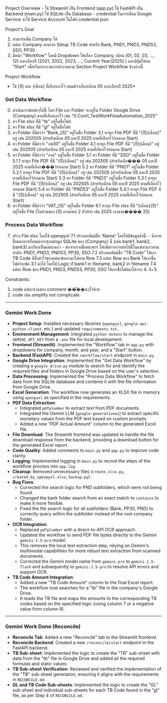 Project Overview
    - ใช้ Streamlit เป็น Frontend (app.py) ใช้ FastAPI เป็น Backend (main.py) ใช้ SQLite เป็น Database
    - credential ในการเชื่อม Google Service จะใช้ Service Account ในไฟล์ credential.json

Project's Goal
1. สามารถเพิ่ม Company ได้
2. แต่ละ Company สามารถ Setup TB Code สำหรับ Bank, PND1, PND3, PND53, SSO, PP30
3. มีหน้า "Workflow" โดยมี Dropdown ให้เลือก Company, เดือน (01, 02, 03, ..., 12) และเลือกปี (2021, 2022, 2023, ..., Current Year(2025) ) และมีปุ่มให้กด "Start" เพื่อเริ่มกระบวนการทำงานตาม Section Project Workflow ข้างล่างนี้

Project Workflow
* ใช้ {ปี} และ {เดือน} ที่เลือกเอาไว้ สมมติว่าเลือกเดือน 05 และเลือกปี 2025*

### Get Data Workflow 
0. ดำเนินการข้อต่อๆไปนี้ โดย File และ Folder จะอยู่ใน Folder Google Drive {Company} ตามที่เลือกเอาไว้ เช่น "0.Com1_TestWorkFlowAutomation_2025"
1. หา File xlsx ที่มี "tb" อยู่ในชื่อไฟล์
2. หา File xlsx ที่มี "gl" อยู่ในชื่อไฟล์
3. หา Folder ที่มีคำว่า "Bank_{ปี}" อยู่ในชื่อ Folder
    3.1 หาทุก File PDF ที่มี "{ปี}{เดือน}" อยู่ เช่น 202505 (สำหรับเดือน 05 และปี 2025 ตามที่เลือกไว้ก่อนกด Start)
4. หา Folder ที่มีคำว่า "ภพ30" อยู่ในชื่อ Folder
    4,1 หาทุก File PDF ที่มี "{ปี}{เดือน}" อยู่ เช่น 202505 (สำหรับเดือน 05 และปี 2025 ตามที่เลือกไว้ก่อนกด Start)
5. หา Folder ที่มีคำว่า "ภงด" อยู่ในชื่อ Folder
    5.1 หา Folder ที่มี "SSO" อยู่ในชื่อ Folder
        5.1.1 หาทุก File PDF ที่มี "{ปี}{เดือน}" อยู่ เช่น 202505 (สำหรับเดือ��� 05 และปี 2025 ตามที่เลือก���ว้ก่อนกด Start)
    5.2 หา Folder ที่มี "PND1" อยู่ในชื่อ Folder
        5.2.1 หาทุก File PDF ที่มี "{ปี}{เดือน}" อยู่ เช่น 202505 (สำหรับเดือน 05 และปี 2025 ตามที่เลือกไว้ก่อนกด Start)
    5.3 หา Folder ที่มี "PND3" อยู่ในชื่อ Folder
        5.3.1 หาทุก File PDF ที่มี "{ปี}{เดือน}" อยู่ เช่น 202505 (สำหรับเดือน 05 และปี 2025 ตามที่เลือกไว้ก่อนกด Start)
    5.4 หา Folder ที่มี "PND53" อยู่ในชื่อ Folder
        5.4.1 หาทุก File PDF ที่มี "{ปี}{เดือน}" อยู่ เช่น 202505 (สำหรับเดือน 05 และปี 2025 ตามที่เลือกไว้ก่อนกด Start) 
6. หา Folder ที่มีคำว่า "VAT_{ปี}" อยู่ในชื่อ Folder
    6.1 หาทุก File xlsx ที่มี "{เดือน}{ปี}" อยู่ในชื่อ File (ในส่วนของ {ปี} เอามาแค่ 2 ตัวท้าย เช่น 2025 เอามาแ���� 25)

### Process Data Workflow
7. สร้าง File xlsx โดยใช้ openpyxl
    7.1 สร้างคอลัมน์ชื่อ 'Name' โดยให้มีข้อมูลดังนี้:
        - ดึงรายชื่อธนาคารทั้งหมดจากฐานข้อมูล SQLite ของ {Company} นี้ (เช่น bank1, bank2, bank3) มาเรียงเป็นแต่ละแถว
        - ต่อจากรายชื่อธนาคาร ให้เพิ่มรายการต่อไปนี้ในแต่ละแถวตามลำดับ: PND1, PND3, PND53, PP30, SSO
    7.2 สร้างคอลัมน์ชื่อ "TB Code" ให้เอา TB Code ที่ตั้งค่าไว้ของแต่ละข้อเอามาใส่ตาม Row
    7.3 แต่ละ Row ของ Bank ให้เอาชื่อไฟล์จากข้อ 3.1 มาใส่ โดยใช้ Logic if bank1 in filename, bank2 in filename
    7.4 แต่ละ Row ของ PND1, PND3, PND53, PP30, SSO ให้เอาชื่อไฟล์มาใส่จาก 4. ถึง 5.


Constraints:
1. code แต่ละส่วนของ comment ��ั��นๆไว้ด้วย
2. code เน้น simplify not complicate

---

### Gemini Work Done
- **Project Setup**: Installed necessary libraries (`openpyxl`, `google-api-python-client`, etc.) and updated `requirements.txt`.
- **Environment Management**: Integrated `python-dotenv` to manage the `GEMINI_API_KEY` from a `.env` file for local development.
- **Frontend (Streamlit)**: Implemented the "Workflow" tab in `app.py` with dropdowns for company, month, and year, and a "Start" button.
- **Backend (FastAPI)**: Created the `/workflow/start` endpoint in `main.py`.
- **Google Drive Integration**: Implemented the "Get Data Workflow" by creating a `google_drive.py` module to search for and identify the required files and folders in Google Drive based on the user's selection.
- **Data Processing**: Implemented the "Process Data Workflow" to fetch data from the SQLite database and combine it with the file information from Google Drive.
- **Excel Generation**: The workflow now generates an XLSX file in memory using `openpyxl` as specified in the requirements.
- **PDF Data Extraction**:
    - Integrated `pdfplumber` to extract text from PDF documents.
    - Integrated the Gemini LLM (`google-generativeai`) to extract specific monetary values from the PDF text based on custom prompts.
    - Added a new "PDF Actual Amount" column to the generated Excel file.
- **File Download**: The Streamlit frontend was updated to handle the file download response from the backend, providing a download button for the generated Excel report.
- **Code Quality**: Added comments to `main.py` and `app.py` to improve code clarity.
- **Logging**: Implemented logging in `main.py` to record the steps of the workflow process into `app.log`.
- **Cleanup**: Removed unnecessary files (`create_xlsx.py`, `created_by_openpyxl.xlsx`, `backup.py`).
- **Bug Fixes**:
    - Corrected the search logic for PND subfolders, which were not being found.
    - Changed the bank folder search from an exact match to `contains` to make it more flexible.
    - Fixed the file search logic for all subfolders (Bank, PP30, PND) to correctly query within the subfolder instead of the root company folder.
- **OCR Integration**:
    - Replaced `pdfplumber` with a direct-to-API OCR approach.
    - Updated the workflow to send PDF file bytes directly to the Gemini `gemini-1.5-pro` model.
    - This removes the local text extraction step, relying on Gemini's multimodal capabilities for more robust text extraction from scanned documents.
    - Corrected the Gemini model name from `gemini-pro` to `gemini-1.5-flash` and subsequently to `gemini-1.5-pro` to resolve API errors and support OCR.
- **TB Code Amount Integration**:
    - Added a new "TB Code Amount" column to the final Excel report.
    - The workflow now searches for a "tb" file in the company's Google Drive.
    - It reads the TB file and maps the amounts to the corresponding TB codes based on the specified logic (using column 7 or a negative value from column 8).

---

### Gemini Work Done (Reconcile)
- **Reconcile Tab**: Added a new "Reconcile" tab to the Streamlit frontend.
- **Reconcile Backend**: Created a new `/reconcile/start` endpoint in the FastAPI backend.
- **TB Sub-sheet**: Implemented the logic to create the "TB" sub-sheet with data from the "tb" file in Google Drive and added all the required formulas and static values.
- **TB Sub-sheet Verification**: Reviewed and verified the implementation of the "TB" sub-sheet generation, ensuring it aligns with the requirements in `RECONCILE.md`.
- **GL and TB Code Sub-sheets**: Implemented the logic to create the "GL" sub-sheet and individual sub-sheets for each TB Code found in the "gl" file, as per Step 4 of `RECONCILE.md`.